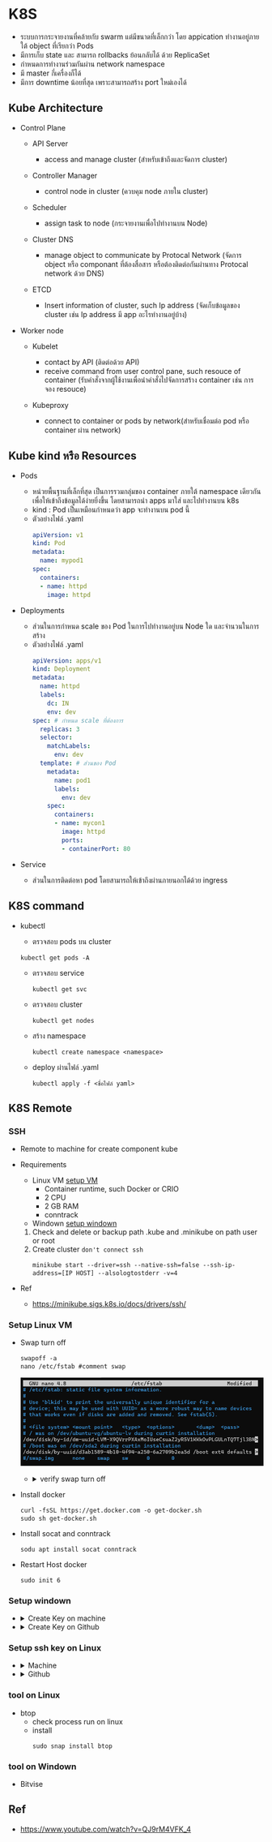 # K8S

- ระบบการกระจายงานที่คล้ายกับ swarm แต่มีขนาดที่เล็กกว่า โดย appication ทำงานอยู่ภายใต้ object ที่เรียกว่า Pods
- มีการเก็บ state และ สามารถ rollbacks ย้อนกลับได้ ด้วย ReplicaSet
- กำหนดการทำงานร่วมกันผ่าน network namespace
- มี master กี่เครื่องก็ได้
- มีการ downtime น้อยที่สุด เพราะสามารถสร้าง port ใหม่เองได้

## Kube Architecture
- Control Plane 
  - API Server
    - access and manage cluster (สำหรับเข้าถึงและจัดการ cluster)

  - Controller Manager
    - control node in cluster (ควบคุม node ภายใน cluster)
  
  - Scheduler 
    - assign task to node (กระจายงานเพื่อไปทำงานบน Node)

  - Cluster DNS
    - manage object to communicate by Protocal Network (จัดการ object หรือ componant ที่ต้องสื่อสาร หรือต้องติดต่อกันผ่านทาง Protocal network ด้วย DNS)

  - ETCD
    - Insert information of cluster, such Ip address (จัดเก็บข้อมูลของ cluster เช่น Ip address มี app อะไรทำงานอยู่บ้าง)

- Worker node
  - Kubelet
    - contact by API (ติดต่อด้วย API)
    - receive command from user control pane, such resouce of container (รับคำสั่งจากผู้ใช้งานเพื่อนำคำสั่งไปจัดการสร้าง container เช่น การจอง resouce)

  - Kubeproxy
    - connect to container or pods by network(สำหรับเชื่อมต่อ pod หรือ container ผ่าน network)

## Kube kind หรือ Resources

- Pods
  - หน่วยพื้นฐานที่เล็กที่สุด เป็นการรวมกลุ่มของ container ภายใต้ namespace เดียวกัน เพื่อให้เข้าถึงข้อมูลได้ง่ายยิ่งขึ้น โดยสามารถนำ apps มาใส่ และไปทำงานบน k8s
  - kind : Pod เป็นเหมือนกำหนดว่า app จะทำงานบน pod นี้
  - ตัวอย่างไฟล์ .yaml
    ```yaml
    apiVersion: v1
    kind: Pod
    metadata:
      name: mypod1
    spec:
      containers:
      - name: httpd
        image: httpd
    ```

- Deployments
  - ส่วนในการกำหนด scale ของ Pod ในการไปทำงานอยู่บน Node ใด และจำนวนในการสร้าง
  - ตัวอย่างไฟล์ .yaml
    ```yaml
    apiVersion: apps/v1
    kind: Deployment
    metadata:
      name: httpd
      labels:
        dc: IN
        env: dev
    spec: # กำหนด scale ที่ต้องการ
      replicas: 3
      selector:
        matchLabels:
          env: dev
      template: # ส่วนของ Pod
        metadata:
          name: pod1
          labels:
            env: dev
        spec:
          containers:
          - name: mycon1
            image: httpd
            ports:
            - containerPort: 80
    ```
- Service
  - ส่วนในการติดต่อหา pod โดยสามารถให้เข้าถึงผ่านภายนอกได้ด้วย ingress

## K8S command
- kubectl
  - ตรวจสอบ pods บน cluster
  ```
  kubectl get pods -A
  ```

  - ตรวจสอบ service
    ```
    kubectl get svc
    ```

  - ตรวจสอบ cluster
    ```
    kubectl get nodes
    ```
  
  - สร้าง namespace
    ```
    kubectl create namespace <namespace>
    ```

  - deploy ผ่านไฟล์ .yaml
    ```
    kubectl apply -f <ชื่อไฟล์ yaml>
    ```


## K8S Remote
### SSH
  - Remote to machine for create component kube
  - Requirements
    - Linux VM [setup VM](#setup-linux-vm)
      - Container runtime, such Docker or CRIO
      - 2 CPU
      - 2 GB RAM
      - conntrack
    - Windown [setup windown](#setup-windown)
    1. Check and delete or backup path .kube and .minikube on path user or root
    2. Create cluster `don't connect ssh`
       ```
       minikube start --driver=ssh --native-ssh=false --ssh-ip-address=[IP HOST] --alsologtostderr -v=4
       ```

  - Ref
    - https://minikube.sigs.k8s.io/docs/drivers/ssh/

### Setup Linux VM
  - Swap turn off
    ```
    swapoff -a
    nano /etc/fstab #comment swap
    ```
    ![](src/commentSwap.png)

    - <details>
      <summary>verify swap turn off</summary>

      ```
      free
      ```
      ![](src/swapfree.png)

      ```
      more /etc/fstab
      ```
      ![](src/more.png)

      </details>

  - Install docker
    ```
    curl -fsSL https://get.docker.com -o get-docker.sh
    sudo sh get-docker.sh
    ```

  - Install socat and conntrack
    ```
    sodu apt install socat conntrack
    ```
  
  - Restart Host docker
    ```
    sudo init 6
    ```

### Setup windown
 - <details>
   <summary>Create Key on machine</summary>

   - open powershell on Administrator
   - Create ssh key
   ```
   ssh-keygen.exe -b 4096 #4096 size key
   ```

   - open file ssh and copy or export key
   ```
   more .\.ssh\id_rsa.pub
   ```

   </details>

 - <details>
   <summary>Create Key on Github</summary>

   

   </details>

### Setup ssh key on Linux
 - <details>
   <summary>Machine</summary>

   - open on Administrator
   ```
   sudo -i
   ```

   - paste or import ssh-key in file authorized_keys
   ```
   nano .ssh/authorized_keys
   ```

   </details>

 - <details>
   <summary>Github</summary>

   

   </details>

### tool on Linux
  - btop
    - check process run on linux
    - install 
      ```
      sudo snap install btop
      ```

### tool on Windown
 - Bitvise

## Ref
- https://www.youtube.com/watch?v=QJ9rM4VFK_4